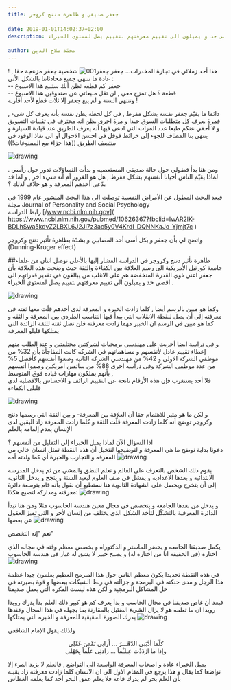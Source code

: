 ```yaml
---
title: جعفر صديقي و ظاهرة دننج كروجر

date: 2019-01-01T14:02:37+02:00
description: في الدراسة المشار إليها  توصل اثنان من علماء جامعة كورنيل الأمريكية الى رسم العلاقة بين الكفاءة والثقة حيث وضحت هذه العلاقة بأن جعفر اعني  ذوي القدرة المنخفضة هم على الاغلب من يبالغون في تقدير قدراتهم الى اقصى حد و يميلون الى تقييم معرفتهم بتقييم يصل لمستوى الخبراء .

author: محمّد صلاح الدين
---
```



! هذا أحد زملائي في تجارة المخدرات… جعفر
![جعفر001](..\..\static\images\uploads\001\jafar001.jpg)
شخصية جعفر مزعجة حقا , عادة ما تنتهي جميع محادثاتنا بالشكل الأتي :  
--  جعفر كم قطعه تظن أنك ستبيع هذا الاسبوع  
--  قطعة ؟ هل تمزح معي , لن تقل مبيعاتي عن صندوقين هذا الاسبوع  
وتنتهي السنة و لم يبع جعفر إلا ثلاث قطع لأحد أقاربه !

دائما  ما يقيّم جعفر نفسه بشكل مفرط , في كل لحظة  يظن نفسه بأنه يعرف كل شيء ,  فمرة  يعرف كل متطلبات السوق جيدا و مرة اخرى يظن انه  محترف في تقنيات التسويق  و لا أخفي عنكم طبعا عدد المرات التي ادعى فيها  أنه يعرف الطريق عند قيادة السيارة و ينتهي بنا المطاف للجوء إلى خرائط قوقل في احسن الاحوال او الى نفاذ الوقود في منتصف الطريق ((هذا جزاء بيع الممنوعات!))

![drawing](..\..\static\images\uploads\001\jafar002.jpg)

ومن هنا بدأ فضولي حول حالة صديقي المستعصيه و بدأت التساؤلات تدور حول رأسي .
لماذا يقيّم الناس أحيانا أنفسهم بشكل مفرط ,  هل هو الغرور أم أنه شيء آخر , و لما قد يدّعي أحدهم المعرفة و هو خلاف لذلك ؟

فبعد البحث المطول عن الأمراض النفسية توصلت الى هذا البحث المنشور عام 1999 في مجلة Journal of Personality and Social Psychology  
رابط الدراسة
[/www.ncbi.nlm.nih.gov](  https://www.ncbi.nlm.nih.gov/pubmed/10626367?fbclid=IwAR2lK-BDLhSwa5kdvZ2LBXL6J2Ji7z3ac5y0V4KrdI_DQNNKaJo_Yjmjt7c
)  

واتضح لي بأن جعفر و بكل أسى أحد المصابين و بشدّة بظاهرة تأثير دننج وكروجر (Dunning-Kruger effect)

##ظاهرة تأثير دننج وكروجر
في الدراسة المشار إليها بالأعلى توصل اثنان من علماء جامعة كورنيل الأمريكية الى رسم العلاقة بين الكفاءة والثقة حيث وضحت هذه العلاقة بأن جعفر اعني  ذوي القدرة المنخفضة هم على الاغلب من يبالغون في تقدير قدراتهم الى اقصى حد و يميلون الى تقييم معرفتهم بتقييم يصل لمستوى الخبراء .

![drawing](..\..\static\images\uploads\001\point007.jpg)

وكما هو مبين بالرسم أيضا , كلما زادت الخبرة و المعرفة لدى أحدهم  قلّت معها ثقته في معرفته  إلى أن يصل لنقطة الانقلاب التي يبدأ فيها التناسب الطردي بين المعرفة و الثقه 
و كما هو مبين في الرسم ان الخبير مهما زادت معرفته فلن تصل ثقته للثقة الزائدة التي يمتلكها قليلو المعرفة

و في دراسة ايضا أجريت على مهندسي برمجيات لشركتين مختلفتين و عند الطلب منهم إعطاء تقييم عادل لأنفسهم و مساهماتهم في الشركه كانت المفاجأة بأن 32% من موظفي الشركه الاولى و 42% من مهندسي الشركة الثانية وضعوا أنفسهم كأفضل 5% من عدد موظفي الشركة وفي دراسه اخرى 88% من سائقين امريكين وصفوا أنفسهم بأنهم يملكون مهارات قياده  فوق المتوسط ,   
 فلا أحد يستغرب فإن هذه الأرقام ناتجة عن التقييم الزائف و الاحساس بالافضلية لدى قليلي الكفاءة

![drawing](..\..\static\images\uploads\001\jafar003.jpg)

و لكن ما هو مثير للاهتمام حقا أن العلاقة بين المعرفة- و بين الثقة التي رسمها  دننج وكروجر توضح أنه كلما زادت المعرفة قلّت الثقة و كلما زادت المعرفة زاد اليقين لدى الإنسان بعدم إلمامه بالعلم

اذا السؤال الآن لماذا يميل الخبراء  إلى التقليل من أنفسهم ؟  
دعونا بداية نوضح ما هي  المعرفة و لتوضيحها لنتخيل أن هذه النقطة تمثل انسان خالي من المعرفه و التجارب والخبرة أي  كما ولدته أمه 
![drawing](..\..\static\images\uploads\001\point001.jpg)

يقوم ذلك الشخص بالتعرف على العالم و تعلم النطق والمشي من ثم  يدخل المدرسه الابتدائيه و بعدها الاعداديه و يفشل في صف العلوم ليعيد السنة و ينجح  و يدخل الثانويه إلى أن يتخرج ويحصل على الشهادة الثانوية هنا نستطيع أن نقول بأنه قام بتوسعة دائرة معرفته ومداركه لتصبح هكذا: 
![drawing](..\..\static\images\uploads\001\point002.jpg)

و يدخل من بعدها الجامعه و يتخصص في مجال معين هندسة الحاسوب مثلا ومن هنا تبدأ الدائرة المعرفية بالتشكّل لتأخذ الشكل الذي يختلف من إنسان لأخر و التي تميز العقول عن بعضها 
![drawing](..\..\static\images\uploads\001\point004.jpg)

نعم  "إنه التخصص"

يكمل صديقنا الجامعه و يحضر الماستر و الدكتوراه و يخصص معظم وقته في مجاله الذي اختاره (في الحقيقه انا من اختاره له) و يصبح خبير لا يشق له غبار  في هندسة الحاسوب
![drawing](..\..\static\images\uploads\001\point005.jpg)

في هذه النقطة تحديدا يكون معظم الناس حول هذا المبرمج العظيم يعلمون جيدا عظمة هذا الرجل و مدى حنكته في البرمجة و جزالته في ربط الشبكات ببعضها و قوة بصيرته في حل المشاكل البرمجية و لكن هذه ليست الفكرة التي بعقل صديقنا  

فبعد أن غاص صديقنا في مجال الحاسب و بدأ يعرف كم هو كبير ذلك العلم بدأ يدرك رويدا رويدا ان ما تعلمه هو لا يزال الشيء الضئيل بالمقارنة بما يجهله في هذا المجال وعندها يدرك الصورة الحقيقية للمعرفة و الخبره التي يمتلكها 
![drawing](..\..\static\images\uploads\001\point006.jpg)


ولذلك يقول الإمام الشافعي
<center>كلَّما أدَّبَنِي الدّهْـــرُ ... أَرانِي نَقْصَ عَقْلِي</center>  
<center>وإذا ما ازدَدْت عِـلـْماً ... زادنِي علْماً بِجَهْلي</center>


يميل الخبراء عادة و اصحاب المعرفة الواسعة الى التواضع , فالعلم لا يزيد المرء إلا تواضعا كما يقال و هذا يرجع في المقام الاول الى ان الانسان كلما زادت معرفته زاد يقينه بأن العلم بحر  لم يدرك قاعه فلا يعلم عمق البحر أحد كما يعلمه الغطاس 
 
